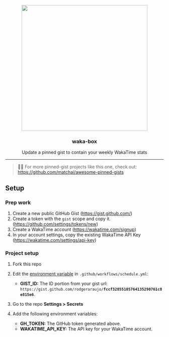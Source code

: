 <p align="center">
  <img width="400" src="https://raw.githubusercontent.com/hannoeru/waka-box/main/image/weekly-dev-breakdown.png">
  <h3 align="center">waka-box</h3>
  <p align="center">Update a pinned gist to contain your weekly WakaTime stats</p>
</p>

---

> 📌✨ For more pinned-gist projects like this one, check out: https://github.com/matchai/awesome-pinned-gists

## Setup

### Prep work

1. Create a new public GitHub Gist (https://gist.github.com/)
1. Create a token with the `gist` scope and copy it. (https://github.com/settings/tokens/new)
1. Create a WakaTime account (https://wakatime.com/signup)
1. In your account settings, copy the existing WakaTime API Key (https://wakatime.com/settings/api-key)

### Project setup

1. Fork this repo
1. Edit the [environment variable](https://github.com/rodgeraraujo/waka-box/blob/main/.github/workflows/schedule.yml#L22-L24) in `.github/workflows/schedule.yml`:

   - **GIST_ID:** The ID portion from your gist url: `https://gist.github.com/rodgeraraujo/`**`fccf32855105764135290761c8e815e6`**.

1. Go to the repo **Settings > Secrets**
1. Add the following environment variables:
   - **GH_TOKEN:** The GitHub token generated above.
   - **WAKATIME_API_KEY:** The API key for your WakaTime account.
